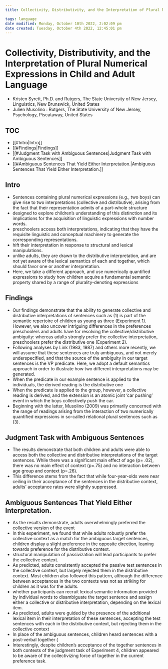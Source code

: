 ```yaml
---
title: Collectivity, Distributivity, and the Interpretation of Plural Numerical Expressions in Child and Adult Language

tags: language 
date modified: Monday, October 10th 2022, 2:02:09 pm
date created: Tuesday, October 4th 2022, 12:45:01 pm
---
```


# Collectivity, Distributivity, and the Interpretation of Plural Numerical Expressions in Child and Adult Language
- Kristen Syrett, Ph.D. and Rutgers, The State University of New Jersey, Linguistics, New Brunswick, United States
- Julien Musolino : Rutgers, The State University of New Jersey, Psychology, Piscataway, United States

## TOC
- [[#Intro|Intro]]
- [[#Findings|Findings]]
- [[#Judgment Task with Ambiguous Sentences|Judgment Task with Ambiguous Sentences]]
- [[#Ambiguous Sentences That Yield Either Interpretation.|Ambiguous Sentences That Yield Either Interpretation.]]

## Intro
- Sentences containing plural numerical expressions (e.g., two boys) can give rise to two interpretations (collective and distributive), arising from the fact that their representation admits of a part-whole structure
- designed to explore children’s understanding of this distinction and its implications for the acquisition of linguistic expressions with number words.
- preschoolers access both interpretations, indicating that they have the requisite linguistic and conceptual machinery to generate the corresponding representations.
- hift their interpretation in response to structural and lexical manipulations.
- unlike adults, they are drawn to the distributive interpretation, and are not yet aware of the lexical semantics of each and together, which should favor one or another interpretation.
- Here, we take a different approach, and use numerically quantified expressions to study how children acquire a fundamental semantic property shared by a range of plurality-denoting expressions

## Findings
- Our findings demonstrate that the ability to generate collective and distributive interpretations of sentences such as (1) is part of the semantic repertoire of children as young as three (Experiment 1). However, we also uncover intriguing differences in the preferences preschoolers and adults have for resolving the collective/distributive ambiguity: whereas adults strongly prefer the collective interpretation, preschoolers prefer the distributive one (Experiment 2).
- Following analyses by Link (1983, 1987) and others more recently, we will assume that these sentences are truly ambiguous, and not merely underspecified, and that the source of the ambiguity in our target sentences is the VP predicate. Here, we adopt a default semantics approach in order to illustrate how two different interpretations may be generated.
- When the predicate in our example sentence is applied to the individuals, the derived reading is the distributive one
- When the predicate is applied to the group, however, a collective reading is derived, and the extension is an atomic joint ‘car pushing’ event in which the boys collectively push the car.
- Beginning with the latter, Musolino (2009) was primarily concerned with the range of readings arising from the interaction of two numerically quantified expressions in so-called relational plural sentences such as (3).

## Judgment Task with Ambiguous Sentences
- The results demonstrate that both children and adults were able to access both the collective and distributive interpretations of the target sentences. While there was a significant main effect of age (p= .02), there was no main effect of context (p=.75) and no interaction between age group and context (p=.26).
- This difference stems from the fact that while four-year-olds were near ceiling in their acceptance of the sentences in the distributive context, adults’ acceptance rates were slightly suppressed.

## Ambiguous Sentences That Yield Either Interpretation.
- As the results demonstrate, adults overwhelmingly preferred the collective version of the event
- In this experiment, we found that while adults robustly prefer the collective context as a match for the ambiguous target sentences, children display a slight preference in the opposite direction, leaning towards preference for the distributive context.
- structural manipulation of passivization will lead participants to prefer the collective context.
- As predicted, adults consistently accepted the passive test sentences in the collective context, but largely rejected them in the distributive context. Most children also followed this pattern, although the difference between acceptances in the two contexts was not as striking for children as it was for the adults.
- whether participants can recruit lexical semantic information provided by individual words to disambiguate the target sentence and assign either a collective or distributive interpretation, depending on the lexical item.
- As predicted, adults were guided by the presence of the additional lexical item in their interpretation of these sentences, accepting the test sentences with each in the distributive context, but rejecting them in the collective context
- In place of the ambiguous sentences, children heard sentences with a post-verbal together (
- Interestingly, despite children’s acceptance of the together sentences in both contexts of the judgment task of Experiment 4, children appeared to be aware of the collectivizing force of together in the current preference task.

